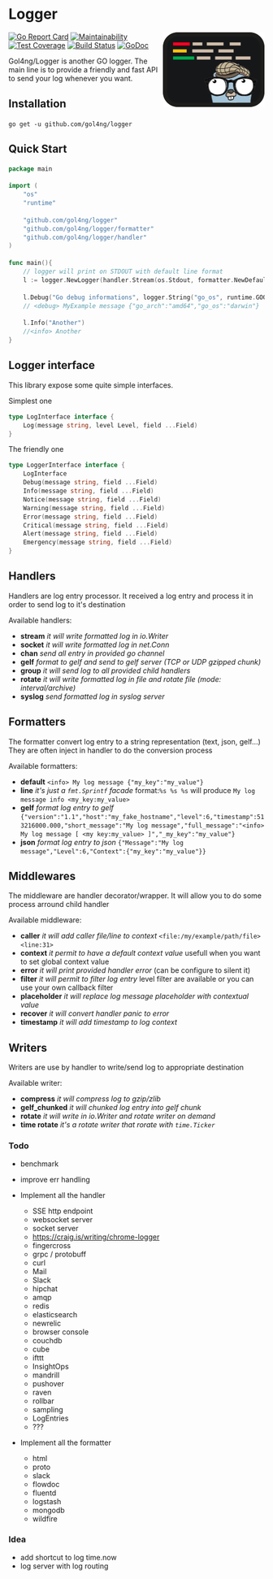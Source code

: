# Logger

<img src="logo.png" alt="gol4ng/logger: Golang logger" title="A new golang logger" align="right" width="200px">

[![Go Report Card](https://goreportcard.com/badge/github.com/gol4ng/logger)](https://goreportcard.com/report/github.com/gol4ng/logger)
[![Maintainability](https://api.codeclimate.com/v1/badges/a234f5fd2bcae54ed85e/maintainability)](https://codeclimate.com/github/gol4ng/logger/maintainability)
[![Test Coverage](https://api.codeclimate.com/v1/badges/a234f5fd2bcae54ed85e/test_coverage)](https://codeclimate.com/github/gol4ng/logger/test_coverage)
[![Build Status](https://travis-ci.org/gol4ng/logger.svg?branch=master)](https://travis-ci.org/gol4ng/logger)
[![GoDoc](https://godoc.org/github.com/gol4ng/logger?status.svg)](https://godoc.org/github.com/gol4ng/logger)

Gol4ng/Logger is another GO logger. The main line is to provide a friendly and fast API to send your log whenever you want. 

## Installation

`go get -u github.com/gol4ng/logger`

## Quick Start

```go
package main

import (
	"os"
	"runtime"
	
	"github.com/gol4ng/logger"
	"github.com/gol4ng/logger/formatter"
	"github.com/gol4ng/logger/handler"
)

func main(){
	// logger will print on STDOUT with default line format
	l := logger.NewLogger(handler.Stream(os.Stdout, formatter.NewDefaultFormatter(formatter.WithContext(true))))
	
	l.Debug("Go debug informations", logger.String("go_os", runtime.GOOS), logger.String("go_arch", runtime.GOARCH))
	// <debug> MyExample message {"go_arch":"amd64","go_os":"darwin"}
	
	l.Info("Another")
    //<info> Another
}
```

## Logger interface

This library expose some quite simple interfaces.

Simplest one
```go
type LogInterface interface {
	Log(message string, level Level, field ...Field)
}
```

The friendly one
```go
type LoggerInterface interface {
	LogInterface
	Debug(message string, field ...Field)
	Info(message string, field ...Field)
	Notice(message string, field ...Field)
	Warning(message string, field ...Field)
	Error(message string, field ...Field)
	Critical(message string, field ...Field)
	Alert(message string, field ...Field)
	Emergency(message string, field ...Field)
}
```

## Handlers

Handlers are log entry processor. It received a log entry and process it in order to send log to it's destination 

Available handlers:
- **stream** _it will write formatted log in io.Writer_
- **socket** _it will write formatted log in net.Conn_
- **chan** _send all entry in provided go channel_
- **gelf** _format to gelf and send to gelf server (TCP or UDP gzipped chunk)_
- **group** _it will send log to all provided child handlers_
- **rotate** _it will write formatted log in file and rotate file (mode: interval/archive)_
- **syslog** _send formatted log in syslog server_

## Formatters

The formatter convert log entry to a string representation (text, json, gelf...)
They are often inject in handler to do the conversion process

Available formatters:
- **default** `<info> My log message {"my_key":"my_value"}`
- **line** _it's just a `fmt.Sprintf` facade_ format:`%s %s %s` will produce `My log message info <my_key:my_value>`
- **gelf** _format log entry to gelf_ `{"version":"1.1","host":"my_fake_hostname","level":6,"timestamp":513216000.000,"short_message":"My log message","full_message":"<info> My log message [ <my key:my_value> ]","_my_key":"my_value"}`
- **json** _format log entry to json_ `{"Message":"My log message","Level":6,"Context":{"my_key":"my_value"}}`

## Middlewares

The middleware are handler decorator/wrapper. It will allow you to do some process arround child handler 

Available middleware:
- **caller** _it will add caller file/line to context_ `<file:/my/example/path/file> <line:31>`
- **context** _it permit to have a default context value_ usefull when you want to set global context value
- **error** _it will print provided handler error_ (can be configure to silent it)
- **filter** _it will permit to filter log entry_ level filter are available or you can use your own callback filter
- **placeholder** _it will replace log message placeholder with contextual value_
- **recover** _it will convert handler panic to error_
- **timestamp** _it will add timestamp to log context_

## Writers

Writers are use by handler to write/send log to appropriate destination

Available writer:
- **compress** _it will compress log to gzip/zlib_
- **gelf_chunked** _it will chunked log entry into gelf chunk_
- **rotate** _it will write in io.Writer and rotate writer on demand_
- **time rotate** _it's a rotate writer that rorate with `time.Ticker`_

### Todo
- benchmark
- improve err handling
- Implement all the handler
    - SSE http endpoint
    - websocket server 
    - socket server
    - https://craig.is/writing/chrome-logger
    - fingercross
    - grpc / protobuff
    - curl
    - Mail
    - Slack
    - hipchat
    - amqp
    - redis
    - elasticsearch
    - newrelic
    - browser console
    - couchdb
    - cube
    - ifttt
    - InsightOps
    - mandrill
    - pushover
    - raven
    - rollbar
    - sampling
    - LogEntries
    - ???
    
- Implement all the formatter
    - html
    - proto
    - slack
    - flowdoc
    - fluentd
    - logstash
    - mongodb
    - wildfire
 
### Idea

- add shortcut to log time.now
- log server with log routing
